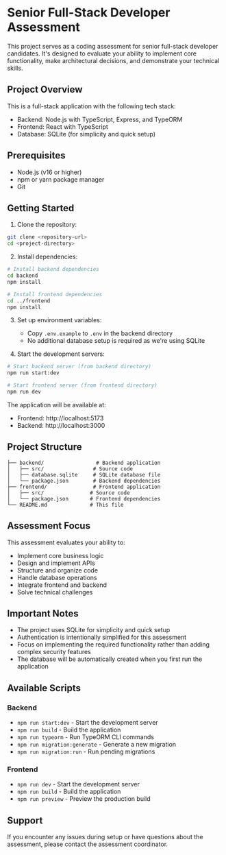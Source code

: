 # Senior Full-Stack Developer Assessment

This project serves as a coding assessment for senior full-stack developer candidates. It's designed to evaluate your ability to implement core functionality, make architectural decisions, and demonstrate your technical skills.

## Project Overview

This is a full-stack application with the following tech stack:

- Backend: Node.js with TypeScript, Express, and TypeORM
- Frontend: React with TypeScript
- Database: SQLite (for simplicity and quick setup)

## Prerequisites

- Node.js (v16 or higher)
- npm or yarn package manager
- Git

## Getting Started

1. Clone the repository:

```bash
git clone <repository-url>
cd <project-directory>
```

2. Install dependencies:

```bash
# Install backend dependencies
cd backend
npm install

# Install frontend dependencies
cd ../frontend
npm install
```

3. Set up environment variables:

   - Copy `.env.example` to `.env` in the backend directory
   - No additional database setup is required as we're using SQLite

4. Start the development servers:

```bash
# Start backend server (from backend directory)
npm run start:dev

# Start frontend server (from frontend directory)
npm run dev
```

The application will be available at:

- Frontend: http://localhost:5173
- Backend: http://localhost:3000

## Project Structure

```
├── backend/                 # Backend application
│   ├── src/                # Source code
│   ├── database.sqlite     # SQLite database file
│   └── package.json        # Backend dependencies
├── frontend/               # Frontend application
│   ├── src/               # Source code
│   └── package.json       # Frontend dependencies
└── README.md              # This file
```

## Assessment Focus

This assessment evaluates your ability to:

- Implement core business logic
- Design and implement APIs
- Structure and organize code
- Handle database operations
- Integrate frontend and backend
- Solve technical challenges

## Important Notes

- The project uses SQLite for simplicity and quick setup
- Authentication is intentionally simplified for this assessment
- Focus on implementing the required functionality rather than adding complex security features
- The database will be automatically created when you first run the application

## Available Scripts

### Backend

- `npm run start:dev` - Start the development server
- `npm run build` - Build the application
- `npm run typeorm` - Run TypeORM CLI commands
- `npm run migration:generate` - Generate a new migration
- `npm run migration:run` - Run pending migrations

### Frontend

- `npm run dev` - Start the development server
- `npm run build` - Build the application
- `npm run preview` - Preview the production build

## Support

If you encounter any issues during setup or have questions about the assessment, please contact the assessment coordinator.
